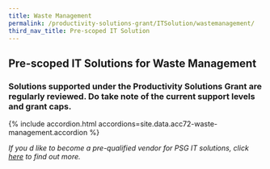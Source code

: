 ```yaml
---
title: Waste Management
permalink: /productivity-solutions-grant/ITSolution/wastemanagement/
third_nav_title: Pre-scoped IT Solution
---
```


## Pre-scoped IT Solutions for Waste Management

### Solutions supported under the Productivity Solutions Grant are regularly reviewed. Do take note of the current support levels and grant caps.

{% include accordion.html accordions=site.data.acc72-waste-management.accordion %}

*If you d like to become a pre-qualified vendor for PSG IT solutions, click <a target='_blank' href='https://www.imda.gov.sg/icmvendors' >here</a> to find out more.*

